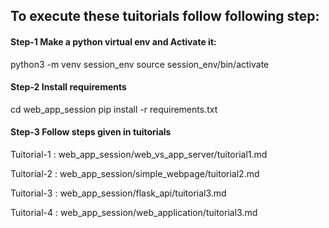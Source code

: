 ## To execute these tuitorials follow following step:

#### Step-1 Make a python virtual env and Activate it: 

python3 -m venv session_env
source session_env/bin/activate

#### Step-2 Install requirements

cd web_app_session
pip install -r requirements.txt

#### Step-3 Follow steps given in tuitorials

Tuitorial-1 : web_app_session/web_vs_app_server/tuitorial1.md

Tuitorial-2 : web_app_session/simple_webpage/tuitorial2.md

Tuitorial-3 : web_app_session/flask_api/tuitorial3.md

Tuitorial-4 : web_app_session/web_application/tuitorial3.md 
